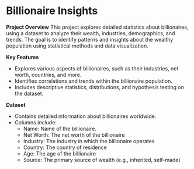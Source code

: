 # **Billionaire Insights**

**Project Overview**
This project explores detailed statistics about billionaires, using a dataset to analyze their wealth, industries, demographics, and trends. The goal is to identify  patterns and insights about the wealthy population using statistical methods and data visualization.

**Key Features**
  - Explores various aspects of billionaires, such as their industries, net worth, countries, and more.
  - Identifies correlations and trends within the billionaire population.
  - Includes descriptive statistics, distributions, and hypothesis testing on the dataset.

**Dataset**
- Contains detailed information about billionaires worldwide.
- Columns include:
    - Name: Name of the billionaire.
    - Net Worth: The net worth of the billionaire
    - Industry: The industry in which the billionaire operates
    - Country: The country of residence
    - Age: The age of the billionaire
    - Source: The primary source of wealth (e.g., inherited, self-made)


